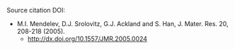 Source citation DOI:

* M.I. Mendelev, D.J. Srolovitz, G.J. Ackland and S. Han, J. Mater. Res. 20, 208-218 (2005).
    - http://dx.doi.org/10.1557/JMR.2005.0024
